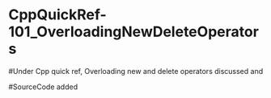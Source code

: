 # CppQuickRef-101_OverloadingNewDeleteOperators

#Under Cpp quick ref, Overloading new and delete operators discussed and

#SourceCode added
